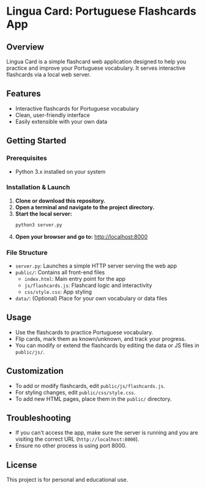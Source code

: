 # Lingua Card: Portuguese Flashcards App

## Overview
Lingua Card is a simple flashcard web application designed to help you practice and improve your Portuguese vocabulary. It serves interactive flashcards via a local web server.

## Features
- Interactive flashcards for Portuguese vocabulary
- Clean, user-friendly interface
- Easily extensible with your own data

## Getting Started

### Prerequisites
- Python 3.x installed on your system

### Installation & Launch
1. **Clone or download this repository.**
2. **Open a terminal and navigate to the project directory.**
3. **Start the local server:**
   ```bash
   python3 server.py
   ```
4. **Open your browser and go to:**
   [http://localhost:8000](http://localhost:8000)

### File Structure
- `server.py`: Launches a simple HTTP server serving the web app
- `public/`: Contains all front-end files
  - `index.html`: Main entry point for the app
  - `js/flashcards.js`: Flashcard logic and interactivity
  - `css/style.css`: App styling
- `data/`: (Optional) Place for your own vocabulary or data files

## Usage
- Use the flashcards to practice Portuguese vocabulary.
- Flip cards, mark them as known/unknown, and track your progress.
- You can modify or extend the flashcards by editing the data or JS files in `public/js/`.

## Customization
- To add or modify flashcards, edit `public/js/flashcards.js`.
- For styling changes, edit `public/css/style.css`.
- To add new HTML pages, place them in the `public/` directory.

## Troubleshooting
- If you can't access the app, make sure the server is running and you are visiting the correct URL (`http://localhost:8000`).
- Ensure no other process is using port 8000.

## License
This project is for personal and educational use.

